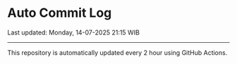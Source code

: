 # Auto Commit Log

Last updated: Monday, 14-07-2025 21:15 WIB

---

This repository is automatically updated every 2 hour using GitHub Actions.
